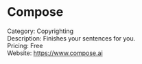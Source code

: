 # Compose

Category: Copyrighting  
Description: Finishes your sentences for you.  
Pricing: Free  
Website: https://www.compose.ai
